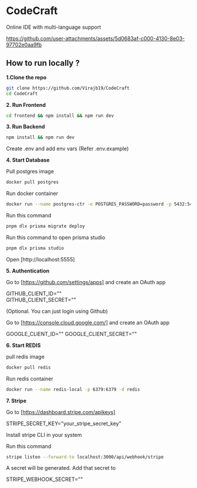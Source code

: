 # CodeCraft

Online IDE with multi-language support

https://github.com/user-attachments/assets/5d0683af-c000-4130-8e03-97702e0aa9fb

## How to run locally ?

**1.Clone the repo**

```bash 
git clone https://github.com/Virajb19/CodeCraft
cd CodeCraft
```

**2. Run Frontend**

```bash
cd frontend && npm install && npm run dev
```

**3. Run Backend**

```bash
npm install && npm run dev 
```
Create .env and add env vars (Refer .env.example)

**4. Start Database**

Pull postgres image

```bash
docker pull postgres
```
Run docker container

```bash
docker run --name postgres-ctr -e POSTGRES_PASSWORD=password -p 5432:5432 -d postgres

```
Run this command

```bash
pnpm dlx prisma migrate deploy
```

Run this command to open prisma studio

```bash
pnpm dlx prisma studio
```
Open [http://localhost:5555]

**5. Authentication**

Go to [https://github.com/settings/apps] and create an OAuth app

GITHUB_CLIENT_ID=""  
GITHUB_CLIENT_SECRET=""  

(Optional. You can just login using Github)

Go to [https://console.cloud.google.com/] and create an OAuth app

GOOGLE_CLIENT_ID="" GOOGLE_CLIENT_SECRET=""

**6. Start REDIS**

pull redis image

```bash
docker pull redis
```
Run redis container

```bash
docker run --name redis-local -p 6379:6379 -d redis
```
**7. Stripe**

Go to [https://dashboard.stripe.com/apikeys]

STRIPE_SECRET_KEY="your_stripe_secret_key"

Install stripe CLI in your system

Run this command

```bash
stripe listen --forward-to localhost:3000/api/webhook/stripe
```

A secret will be generated. Add that secret to 

STRIPE_WEBHOOK_SECRET=""

